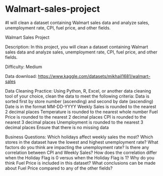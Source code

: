 # Walmart-sales-project
#I will clean a dataset containing Walmart sales data and analyze sales, unemployment rate, CPI, fuel price, and other fields.

Walmart Sales Project

Description: In this project, you will clean a dataset containing Walmart sales data and analyze sales, unemployment rate, CPI, fuel price, and other fields.

Difficulty: Medium

Data download: https://www.kaggle.com/datasets/mikhail1681/walmart-sales 

Data Cleaning Practice: 
Using Python, R, Excel, or another data cleaning tool of your choice, clean the data to meet the following criteria:
Data is sorted first by store number (ascending) and second by date (ascending)
Date is in the format MM-DD-YYYY
Weekly Sales is rounded to the nearest 2 decimal places
Temperature is rounded to the nearest whole number
Fuel Price is rounded to the nearest 2 decimal places
CPI is rounded to the nearest 3 decimal places
Unemployment is rounded to the nearest 3 decimal places
Ensure that there is no missing data

Business Questions:
Which holidays affect weekly sales the most?
Which stores in the dataset have the lowest and highest unemployment rate?  What factors do you think are impacting the unemployment rate?
Is there any correlation between CPI and Weekly Sales?  How does the correlation differ when the Holiday Flag is 0 versus when the Holiday Flag is 1?
Why do you think Fuel Price is included in this dataset?  What conclusions can be made about Fuel Price compared to any of the other fields?
